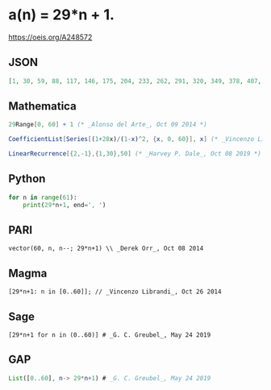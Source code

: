 # a\(n\) \= 29\*n \+ 1\.
https://oeis.org/A248572
## JSON
```JSON
[1, 30, 59, 88, 117, 146, 175, 204, 233, 262, 291, 320, 349, 378, 407, 436, 465, 494, 523, 552, 581, 610, 639, 668, 697, 726, 755, 784, 813, 842, 871, 900, 929, 958, 987, 1016, 1045, 1074, 1103, 1132, 1161, 1190, 1219, 1248, 1277, 1306, 1335, 1364, 1393, 1422]
```
## Mathematica
```Mathematica
29Range[0, 60] + 1 (* _Alonso del Arte_, Oct 09 2014 *)
```
```Mathematica
CoefficientList[Series[(1+28x)/(1-x)^2, {x, 0, 60}], x] (* _Vincenzo Librandi_, Oct 26 2014 *)
```
```Mathematica
LinearRecurrence[{2,-1},{1,30},50] (* _Harvey P. Dale_, Oct 08 2019 *)
```
## Python
```Python
for n in range(61):
    print(29*n+1, end=', ')
```
## PARI
```PARI
vector(60, n, n--; 29*n+1) \\ _Derek Orr_, Oct 08 2014
```
## Magma
```Magma
[29*n+1: n in [0..60]]; // _Vincenzo Librandi_, Oct 26 2014
```
## Sage
```Sage
[29*n+1 for n in (0..60)] # _G. C. Greubel_, May 24 2019
```
## GAP
```GAP
List([0..60], n-> 29*n+1) # _G. C. Greubel_, May 24 2019
```
